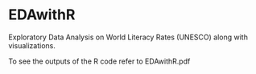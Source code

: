 # EDAwithR
Exploratory Data Analysis on World Literacy Rates (UNESCO) along with visualizations.

To see the outputs of the R code refer to EDAwithR.pdf
